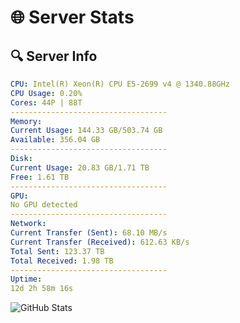 # 🌐 Server Stats
## 🔍 Server Info
```yaml
CPU: Intel(R) Xeon(R) CPU E5-2699 v4 @ 1340.88GHz
CPU Usage: 0.20%
Cores: 44P | 88T
-----------------------------------
Memory:
Current Usage: 144.33 GB/503.74 GB
Available: 356.04 GB
-----------------------------------
Disk:
Current Usage: 20.83 GB/1.71 TB
Free: 1.61 TB
-----------------------------------
GPU:
No GPU detected
-----------------------------------
Network:
Current Transfer (Sent): 68.10 MB/s
Current Transfer (Received): 612.63 KB/s
Total Sent: 123.37 TB
Total Received: 1.98 TB
-----------------------------------
Uptime:
12d 2h 58m 16s
```
![GitHub Stats](https://img.shields.io/badge/Updated-2025-02-20_01:41:34-blue)